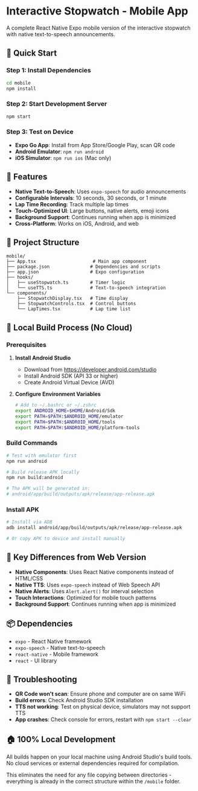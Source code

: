 # Interactive Stopwatch - Mobile App

A complete React Native Expo mobile version of the interactive stopwatch with native text-to-speech announcements.

## 🚀 Quick Start

### Step 1: Install Dependencies
```bash
cd mobile
npm install
```

### Step 2: Start Development Server
```bash
npm start
```

### Step 3: Test on Device
- **Expo Go App**: Install from App Store/Google Play, scan QR code
- **Android Emulator**: `npm run android`
- **iOS Simulator**: `npm run ios` (Mac only)

## 📱 Features

- **Native Text-to-Speech**: Uses `expo-speech` for audio announcements
- **Configurable Intervals**: 10 seconds, 30 seconds, or 1 minute
- **Lap Time Recording**: Track multiple lap times
- **Touch-Optimized UI**: Large buttons, native alerts, emoji icons
- **Background Support**: Continues running when app is minimized
- **Cross-Platform**: Works on iOS, Android, and web

## 🔧 Project Structure

```
mobile/
├── App.tsx                     # Main app component
├── package.json               # Dependencies and scripts
├── app.json                   # Expo configuration
├── hooks/
│   ├── useStopwatch.ts        # Timer logic
│   └── useTTS.ts              # Text-to-speech integration
└── components/
    ├── StopwatchDisplay.tsx   # Time display
    ├── StopwatchControls.tsx  # Control buttons
    └── LapTimes.tsx           # Lap time list
```

## 🔨 Local Build Process (No Cloud)

### Prerequisites
1. **Install Android Studio**
   - Download from https://developer.android.com/studio
   - Install Android SDK (API 33 or higher)
   - Create Android Virtual Device (AVD)

2. **Configure Environment Variables**
   ```bash
   # Add to ~/.bashrc or ~/.zshrc
   export ANDROID_HOME=$HOME/Android/Sdk
   export PATH=$PATH:$ANDROID_HOME/emulator
   export PATH=$PATH:$ANDROID_HOME/tools
   export PATH=$PATH:$ANDROID_HOME/platform-tools
   ```

### Build Commands
```bash
# Test with emulator first
npm run android

# Build release APK locally
npm run build:android

# The APK will be generated in:
# android/app/build/outputs/apk/release/app-release.apk
```

### Install APK
```bash
# Install via ADB
adb install android/app/build/outputs/apk/release/app-release.apk

# Or copy APK to device and install manually
```

## 🎯 Key Differences from Web Version

- **Native Components**: Uses React Native components instead of HTML/CSS
- **Native TTS**: Uses `expo-speech` instead of Web Speech API
- **Native Alerts**: Uses `Alert.alert()` for interval selection
- **Touch Interactions**: Optimized for mobile touch patterns
- **Background Support**: Continues running when app is minimized

## 📦 Dependencies

- `expo` - React Native framework
- `expo-speech` - Native text-to-speech
- `react-native` - Mobile framework
- `react` - UI library

## 🐛 Troubleshooting

- **QR Code won't scan**: Ensure phone and computer are on same WiFi
- **Build errors**: Check Android Studio SDK installation
- **TTS not working**: Test on physical device, simulators may not support TTS
- **App crashes**: Check console for errors, restart with `npm start --clear`

## 🏠 100% Local Development

All builds happen on your local machine using Android Studio's build tools. No cloud services or external dependencies required for compilation.

This eliminates the need for any file copying between directories - everything is already in the correct structure within the `/mobile` folder.